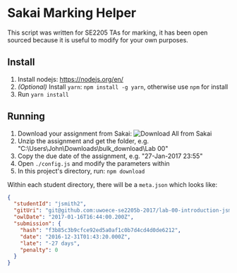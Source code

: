 # Sakai Marking Helper

This script was written for SE2205 TAs for marking, it has been open sourced 
because it is useful to modify for your own purposes. 

## Install

1. Install nodejs: https://nodejs.org/en/
2. _(Optional)_ Install `yarn`: `npm install -g yarn`, otherwise use `npm` for install
3. Run `yarn install`

## Running

1. Download your assignment from Sakai: 
    ![Download All from Sakai](./download-all.gif)
2. Unzip the assignment and get the folder, e.g. "C:\Users\John\Downloads\bulk_download\Lab 00"
3. Copy the due date of the assignment, e.g. "27-Jan-2017 23:55"
4. Open `./config.js` and modify the parameters within
4. In this project's directory, run: 
  `npm download`

Within each student directory, there will be a `meta.json` which looks like: 

```json
{
  "studentId": "jsmith2",
  "gitUri": "git@github.com:uwoece-se2205b-2017/lab-00-introduction-jsmith2.git",
  "owlDate": "2017-01-16T16:44:00.200Z",
  "submission": {
    "hash": "f3b85c3b9cfce92ed5a0af1c0b7d4cd4d0de6212",
    "date": "2016-12-31T01:43:20.000Z",
    "late": "-27 days",
    "penalty": 0
  }
}
```
